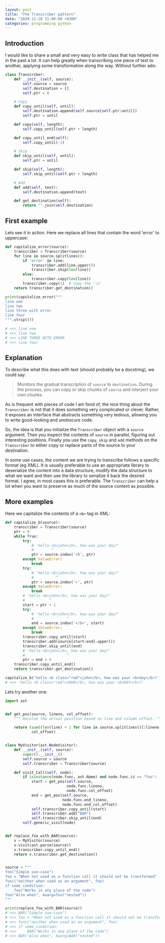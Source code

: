 ```yaml
---
layout: post
title: "The Transcriber pattern"
date: "2020-11-20 21:00:00 +0300"
categories: programming python
---
```

## Introduction

I would like to share a small and very easy to write class that has helped me
in the past a lot. It can help greatly when transcribing one piece of text to
another, applying some transformation along the way. Without further ado:

```python
class Transcriber:
    def __init__(self, source):
        self.source = source
        self.destination = []
        self.ptr = 0

    # Copy
    def copy_until(self, until):
        self.destination.append(self.source[self.ptr:until])
        self.ptr = until

    def copy(self, length):
        self.copy_until(self.ptr + length)

    def copy_until_end(self):
        self.copy_until(-1)

    # Skip
    def skip_until(self, until):
        self.ptr = until

    def skip(self, length):
        self.skip_until(self.ptr + length)

    # Add
    def add(self, text):
        self.destination.append(text)

    def get_destination(self):
        return "".join(self.destination)
```

## First example

Lets see it in action. Here we replace all lines that contain the word 'error'
to uppercase:

```python
def capitalize_error(source):
    transcriber = Transcriber(source)
    for line in source.splitlines():
        if 'error' in line:
            transcriber.add(line.upper())
            transcriber.skip(len(line))
        else:
            transcriber.copy(len(line))
        transcriber.copy(1)  # Copy the '\n'
    return transcriber.get_destination()

print(capitalize_error("""
line one
line two
line three with error
line four
""".strip()))

# <<< line one
# <<< line two
# <<< LINE THREE WITH ERROR
# <<< line four
```

## Explanation

To describe what this does with text (should probably be a docstring), we could
say:

> Monitors the gradual transcription of `source` to `destination`. During the
> process, you can copy or skip chunks of `source` and interject your own
> chunks.

As is frequent with pieces of code I am fond of, the nice thing about the
`Transcriber` is not that it does something very complicated or clever. Rather,
it exposes an interface that abstracts something very tedious, allowing you to
write good-looking and unobscure code.

So, the idea is that you initialize the `Transcriber` object with a `source`
argument. Then you inspect the contents of `source` in parallel, figuring out
interesting positions. Finally you use the `copy`, `skip` and `add` methods on
the `Transcriber` to either copy or replace parts of the source to your
destination.

In some use cases, the content we are trying to transcribe follows a specific
format (eg XML). It is usually preferable to use an appropriate library to
deserialize the content into a data structure, modify the data structure to
what we want and then use the library to serialize it back the desired format.
I agree, in most cases this _is_ preferable. The `Transcriber` can help a lot
when you want to preserve as much of the source content as possible.

## More examples

Here we capitalize the contents of a `<b>` tag in XML:

```python
def capitalize_b(source):
    transcriber = Transcriber(source)
    ptr = 0
    while True:
        try:
            # 'hello <b>john</b>, how was your day?'
            #        ^
            ptr = source.index('<b', ptr)
        except ValueError:
            break
        try:
            # 'hello <b>john</b>, how was your day?'
            #          ^
            ptr = source.index('>', ptr)
        except ValueError:
            break
        # 'hello <b>john</b>, how was your day?'
        #           ^
        start = ptr + 1
        try:
            # 'hello <b>john</b>, how was your day?'
            #               ^
            end = source.index('</b>', start)
        except ValueError:
            break
        transcriber.copy_until(start)
        transcriber.add(source[start:end].upper())
        transcriber.skip_until(end)
        # 'hello <b>john</b>, how was your day?'
        #                   ^
        ptr = end + 4
    transcriber.copy_until_end()
    return transcriber.get_destination()

capitalize_b('hello <b class="red">john</b>, how was your <b>day</b>?')
# <<< 'hello <b class="red">JOHN</b>, how was your <b>DAY</b>?'
```

Lets try another one:

```python
import ast


def get_pos(source, lineno, col_offset):
    """ Resolve the actual position based on line and column offset. """

    return (sum((len(line) + 1 for line in source.splitlines()[:lineno - 1])) +
            col_offset)


class MyVisitor(ast.NodeVisitor):
    def __init__(self, source):
        super().__init__()
        self.source = source
        self.transcriber = Transcriber(source)

    def visit_Call(self, node):
        if isinstance(node.func, ast.Name) and node.func.id == "foo":
            start = get_pos(self.source,
                            node.func.lineno,
                            node.func.col_offset)
            end = get_pos(self.source,
                          node.func.end_lineno,
                          node.func.end_col_offset)
            self.transcriber.copy_until(start)
            self.transcriber.add("BAR")
            self.transcriber.skip_until(end)
        self.generic_visit(node)


def replace_foo_with_BAR(source):
    v = MyVisitor(source)
    v.visit(ast.parse(source))
    v.transcriber.copy_until_end()
    return v.transcriber.get_destination()


source = """
foo("Simple use-case")
foo = "When not used as a function call it should not be transformed"
func("neither when used as an argument", foo)
if some_condition:
    foo("Works in any place of the code")
foo("Also when", kwarg=foo("nested"))
"""

print(replace_foo_with_BAR(source))
# <<< BAR("Simple use-case")
# <<< foo = "When not used as a function call it should not be transformed"
# <<< func("neither when used as an argument", foo)
# <<< if some_condition:
# <<<     BAR("Works in any place of the code")
# <<< BAR("Also when", kwarg=BAR("nested"))
```
